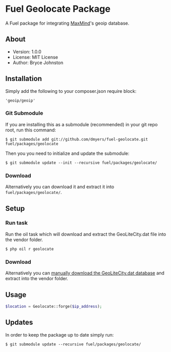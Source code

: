 # Fuel Geolocate Package

A Fuel package for integrating [MaxMind](http://maxmind.com)'s geoip database.

## About
* Version: 1.0.0
* License: MIT License
* Author: Bryce Johnston

## Installation

Simply add the following to your composer.json require block:

	'geoip/geoip'

### Git Submodule

If you are installing this as a submodule (recommended) in your git repo root, run this command:

	$ git submodule add git://github.com/dmyers/fuel-geolocate.git fuel/packages/geolocate

Then you you need to initialize and update the submodule:

	$ git submodule update --init --recursive fuel/packages/geolocate/

### Download

Alternatively you can download it and extract it into `fuel/packages/geolocate/`.

## Setup

### Run task

Run the oil task which will download and extract the GeoLiteCity.dat file into the vendor folder.

	$ php oil r geolocate

### Download

Alternatively you can [manually download the GeoLiteCity.dat database](http://geolite.maxmind.com/download/geoip/database/GeoLiteCity.dat.gz) and extract into the vendor folder.

## Usage

```php
$location = Geolocate::forge($ip_address);
```
## Updates

In order to keep the package up to date simply run:

	$ git submodule update --recursive fuel/packages/geolocate/
